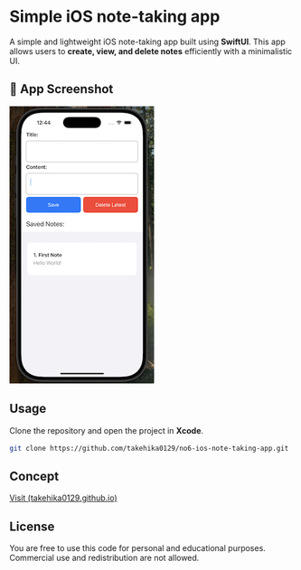 # Simple iOS note-taking app
A simple and lightweight iOS note-taking app built using **SwiftUI**. This app allows users to **create, view, and delete notes** efficiently with a minimalistic UI.

## 📱 App Screenshot
<img src="assets/images/screenshot.png" alt="App Screenshot" width="256"/>

## Usage
Clone the repository and open the project in **Xcode**.

```sh
git clone https://github.com/takehika0129/no6-ios-note-taking-app.git
```

## Concept
[Visit (takehika0129.github.io)](https://takehika0129.github.io/takehika-github-pages/reviews/prototype6.html)

## License
You are free to use this code for personal and educational purposes. Commercial use and redistribution are not allowed.